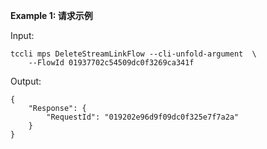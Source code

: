 **Example 1: 请求示例**



Input: 

```
tccli mps DeleteStreamLinkFlow --cli-unfold-argument  \
    --FlowId 01937702c54509dc0f3269ca341f
```

Output: 
```
{
    "Response": {
        "RequestId": "019202e96d9f09dc0f325e7f7a2a"
    }
}
```

